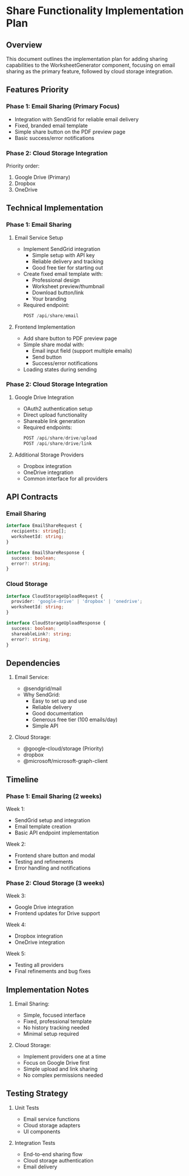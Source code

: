 # Share Functionality Implementation Plan

## Overview
This document outlines the implementation plan for adding sharing capabilities to the WorksheetGenerator component, focusing on email sharing as the primary feature, followed by cloud storage integration.

## Features Priority

### Phase 1: Email Sharing (Primary Focus)
- Integration with SendGrid for reliable email delivery
- Fixed, branded email template
- Simple share button on the PDF preview page
- Basic success/error notifications

### Phase 2: Cloud Storage Integration
Priority order:
1. Google Drive (Primary)
2. Dropbox
3. OneDrive

## Technical Implementation

### Phase 1: Email Sharing

1. Email Service Setup
   - Implement SendGrid integration
     - Simple setup with API key
     - Reliable delivery and tracking
     - Good free tier for starting out
   - Create fixed email template with:
     - Professional design
     - Worksheet preview/thumbnail
     - Download button/link
     - Your branding
   - Required endpoint:
     ```typescript
     POST /api/share/email
     ```

2. Frontend Implementation
   - Add share button to PDF preview page
   - Simple share modal with:
     - Email input field (support multiple emails)
     - Send button
     - Success/error notifications
   - Loading states during sending

### Phase 2: Cloud Storage Integration

1. Google Drive Integration
   - OAuth2 authentication setup
   - Direct upload functionality
   - Shareable link generation
   - Required endpoints:
     ```typescript
     POST /api/share/drive/upload
     POST /api/share/drive/link
     ```

2. Additional Storage Providers
   - Dropbox integration
   - OneDrive integration
   - Common interface for all providers

## API Contracts

### Email Sharing
```typescript
interface EmailShareRequest {
  recipients: string[];
  worksheetId: string;
}

interface EmailShareResponse {
  success: boolean;
  error?: string;
}
```

### Cloud Storage
```typescript
interface CloudStorageUploadRequest {
  provider: 'google-drive' | 'dropbox' | 'onedrive';
  worksheetId: string;
}

interface CloudStorageUploadResponse {
  success: boolean;
  shareableLink?: string;
  error?: string;
}
```

## Dependencies
1. Email Service:
   - @sendgrid/mail
   - Why SendGrid:
     - Easy to set up and use
     - Reliable delivery
     - Good documentation
     - Generous free tier (100 emails/day)
     - Simple API

2. Cloud Storage:
   - @google-cloud/storage (Priority)
   - dropbox
   - @microsoft/microsoft-graph-client

## Timeline

### Phase 1: Email Sharing (2 weeks)
Week 1:
- SendGrid setup and integration
- Email template creation
- Basic API endpoint implementation

Week 2:
- Frontend share button and modal
- Testing and refinements
- Error handling and notifications

### Phase 2: Cloud Storage (3 weeks)
Week 3:
- Google Drive integration
- Frontend updates for Drive support

Week 4:
- Dropbox integration
- OneDrive integration

Week 5:
- Testing all providers
- Final refinements and bug fixes

## Implementation Notes
1. Email Sharing:
   - Simple, focused interface
   - Fixed, professional template
   - No history tracking needed
   - Minimal setup required

2. Cloud Storage:
   - Implement providers one at a time
   - Focus on Google Drive first
   - Simple upload and link sharing
   - No complex permissions needed

## Testing Strategy
1. Unit Tests
   - Email service functions
   - Cloud storage adapters
   - UI components

2. Integration Tests
   - End-to-end sharing flow
   - Cloud storage authentication
   - Email delivery 